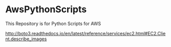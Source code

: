 # AwsPythonScripts
This Repository is for Python Scripts for AWS 

http://boto3.readthedocs.io/en/latest/reference/services/ec2.html#EC2.Client.describe_images
